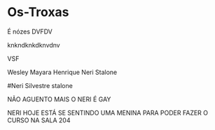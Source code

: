 # Os-Troxas
É nózes
DVFDV


knkndknkdknvdnv


VSF


Wesley Mayara Henrique Neri Stalone

#Neri Silvestre stalone


NÃO AGUENTO MAIS O NERI É GAY


NERI HOJE ESTÁ SE SENTINDO UMA MENINA PARA PODER FAZER O CURSO NA SALA 204
